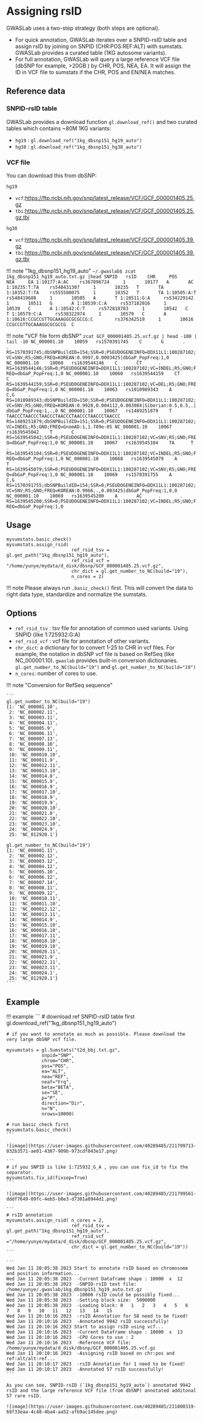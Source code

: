# Assigning rsID

GWASLab uses a two-step strategy (both steps are optional).

- For quick annotation, GWASLab iterates over a SNPID-rsID table and assign rsID by joining on SNPID (CHR:POS:REF:ALT) with sumstats. GWASLab provides a curated table  (1KG autosome variants). 
- For full annotation, GWASLab will query a large reference VCF file (dbSNP for example, >20GB ) by CHR, POS, NEA, EA. It will assign the ID in VCF file to sumstats if the CHR, POS and EN/NEA matches.

## Reference data

### SNPID-rsID table

GWASLab provides a download function `gl.download_ref()` and two curated tables which contains ~80M 1KG variants:

- `hg19` : `gl.download_ref("1kg_dbsnp151_hg19_auto")`
- `hg38` : `gl.download_ref("1kg_dbsnp151_hg38_auto")`

### VCF file

You can download this from dbSNP:

`hg19`

- `vcf`:https://ftp.ncbi.nih.gov/snp/latest_release/VCF/GCF_000001405.25.gz
- `tbi`:https://ftp.ncbi.nih.gov/snp/latest_release/VCF/GCF_000001405.25.gz.tbi

`hg38`

- `vcf`:https://ftp.ncbi.nih.gov/snp/latest_release/VCF/GCF_000001405.39.gz
- `tbi`:https://ftp.ncbi.nih.gov/snp/latest_release/VCF/GCF_000001405.39.gz.tbi


!!! note "1kg_dbsnp151_hg19_auto"
    ```
    ~/.gwaslab$ zcat 1kg_dbsnp151_hg19_auto.txt.gz |head
    SNPID   rsID    CHR     POS     NEA     EA
    1:10177:A:AC    rs367896724     1       10177   A       AC
    1:10235:T:TA    rs540431307     1       10235   T       TA
    1:10352:T:TA    rs555500075     1       10352   T       TA
    1:10505:A:T     rs548419688     1       10505   A       T
    1:10511:G:A     rs534229142     1       10511   G       A
    1:10539:C:A     rs537182016     1       10539   C       A
    1:10542:C:T     rs572818783     1       10542   C       T
    1:10579:C:A     rs538322974     1       10579   C       A
    1:10616:CCGCCGTTGCAAAGGCGCGCCG:C        rs376342519     1       10616   CCGCCGTTGCAAAGGCGCGCCG  C
    ```

!!! note "VCF file form dbSNP"
    ```
     zcat GCF_000001405.25.vcf.gz | head -100 | tail -10
    NC_000001.10    10059   rs1570391745    C       G       .       .       RS=1570391745;dbSNPBuildID=154;SSR=0;PSEUDOGENEINFO=DDX11L1:100287102;VC=SNV;R5;GNO;FREQ=KOREAN:0.9997,0.0003425|dbGaP_PopFreq:1,0
    NC_000001.10    10060   rs1639544146    C       CT      .       .       RS=1639544146;SSR=0;PSEUDOGENEINFO=DDX11L1:100287102;VC=INDEL;R5;GNO;FREQ=dbGaP_PopFreq:1,0
    NC_000001.10    10060   rs1639544159    CT      C       .       .       RS=1639544159;SSR=0;PSEUDOGENEINFO=DDX11L1:100287102;VC=DEL;R5;GNO;FREQ=dbGaP_PopFreq:1,0
    NC_000001.10    10063   rs1010989343    A       C,G     .       .       RS=1010989343;dbSNPBuildID=150;SSR=0;PSEUDOGENEINFO=DDX11L1:100287102;VC=SNV;R5;GNO;FREQ=KOREAN:0.9928,0.004112,0.003084|Siberian:0.5,0.5,.|dbGaP_PopFreq:1,.,0
    NC_000001.10    10067   rs1489251879    T       TAACCCTAACCCTAACCCTAACCCTAACCCTAACCCTAACCC      .       .       RS=1489251879;dbSNPBuildID=151;SSR=0;PSEUDOGENEINFO=DDX11L1:100287102;VC=INDEL;R5;GNO;FREQ=GnomAD:1,1.789e-05
    NC_000001.10    10067   rs1639545042    T       C       .       .       RS=1639545042;SSR=0;PSEUDOGENEINFO=DDX11L1:100287102;VC=SNV;R5;GNO;FREQ=dbGaP_PopFreq:1,0
    NC_000001.10    10067   rs1639545104    TA      T       .       .       RS=1639545104;SSR=0;PSEUDOGENEINFO=DDX11L1:100287102;VC=INDEL;R5;GNO;FREQ=dbGaP_PopFreq:1,0
    NC_000001.10    10068   rs1639545079    A       T       .       .       RS=1639545079;SSR=0;PSEUDOGENEINFO=DDX11L1:100287102;VC=SNV;R5;GNO;FREQ=dbGaP_PopFreq:1,0
    NC_000001.10    10069   rs1570391755    A       C,G     .       .       RS=1570391755;dbSNPBuildID=154;SSR=0;PSEUDOGENEINFO=DDX11L1:100287102;VC=SNV;R5;GNO;FREQ=KOREAN:0.9966,.,0.003425|dbGaP_PopFreq:1,0,0
    NC_000001.10    10069   rs1639545200    A       AC      .       .       RS=1639545200;SSR=0;PSEUDOGENEINFO=DDX11L1:100287102;VC=INDEL;R5;GNO;FREQ=dbGaP_PopFreq:1,0
    ```

## Usage

```
mysumstats.basic_check()
mysumstats.assign_rsid( 
                        ref_rsid_tsv = gl.get_path("1kg_dbsnp151_hg19_auto"),
                        ref_rsid_vcf = "/home/yunye/mydata/d_disk/dbsnp/GCF_000001405.25.vcf.gz",
                        chr_dict = gl.get_number_to_NC(build="19"),
                        n_cores = 2)
```
!!! note
    Please always run `.basic_check()` first. This will convert the data to right data type, standardize and normalize the sumstats.

## Options

- `ref_rsid_tsv` : tsv file for annotation of common used variants. Using SNPID (like 1:725932:G:A)
- `ref_rsid_vcf` : vcf file for annotation of other variants.
- `chr_dict`: a dictionary for to convert 1-25 to CHR in vcf files. For example, the notation in dbSNP vcf file is based on RefSeq (like NC_000001.10). `gwaslab` provides built-in conversion dictionaries.   `gl.get_number_to_NC(build="19")` and `gl.get_number_to_NC(build="19")`
- `n_cores`: number of cores to use.


!!! note "Conversion for RefSeq sequence"

    ```
    gl.get_number_to_NC(build="19")
    {1: 'NC_000001.10',
     2: 'NC_000002.11',
     3: 'NC_000003.11',
     4: 'NC_000004.11',
     5: 'NC_000005.9',
     6: 'NC_000006.11',
     7: 'NC_000007.13',
     8: 'NC_000008.10',
     9: 'NC_000009.11',
     10: 'NC_000010.10',
     11: 'NC_000011.9',
     12: 'NC_000012.11',
     13: 'NC_000013.10',
     14: 'NC_000014.8',
     15: 'NC_000015.9',
     16: 'NC_000016.9',
     17: 'NC_000017.10',
     18: 'NC_000018.9',
     19: 'NC_000019.9',
     20: 'NC_000020.10',
     21: 'NC_000021.8',
     22: 'NC_000022.10',
     23: 'NC_000023.10',
     24: 'NC_000024.9',
     25: 'NC_012920.1'}

    gl.get_number_to_NC(build="19")
    {1: 'NC_000001.11',
     2: 'NC_000002.12',
     3: 'NC_000003.12',
     4: 'NC_000004.12',
     5: 'NC_000005.10',
     6: 'NC_000006.12',
     7: 'NC_000007.14',
     8: 'NC_000008.11',
     9: 'NC_000009.12',
     10: 'NC_000010.11',
     11: 'NC_000011.10',
     12: 'NC_000012.12',
     13: 'NC_000013.11',
     14: 'NC_000014.9',
     15: 'NC_000015.10',
     16: 'NC_000016.10',
     17: 'NC_000017.11',
     18: 'NC_000018.10',
     19: 'NC_000019.10',
     20: 'NC_000020.11',
     21: 'NC_000021.9',
     22: 'NC_000022.11',
     23: 'NC_000023.11',
     24: 'NC_000024.1',
     25: 'NC_012920.1'}
    ```

## Example
!!! example
    ```
    # download ref SNPID-rsID table first
    gl.download_ref("1kg_dbsnp151_hg19_auto") 
    
    # if you want to annotate as much as possible. Please download the very large dbSNP vcf file.
    
    mysumstats = gl.Sumstats("t2d_bbj.txt.gz",
                 snpid="SNP",
                 chrom="CHR",
                 pos="POS",
                 ea="ALT",
                 nea="REF",
                 neaf="Frq",
                 beta="BETA",
                 se="SE",
                 p="P",
                 direction="Dir",
                 n="N",
                 nrows=10000)
    
    # run basic_check first
    mysumstats.basic_check() 
    ```
    
    ![image](https://user-images.githubusercontent.com/40289485/211799713-032b3571-ae01-4307-909b-973cdf043e17.png)
    
    ```
    # if you SNPID is like 1:725932_G_A	, you can use fix_id to fix the separator.
    mysumstats.fix_id(fixsep=True)
    ```
    
    ![image](https://user-images.githubusercontent.com/40289485/211799561-dddf7649-09fc-4eb5-b8e3-d7301a8944d1.png)
    
    ```
    # rsID annotation
    mysumstats.assign_rsid( n_cores = 2,
                            ref_rsid_tsv = gl.get_path("1kg_dbsnp151_hg19_auto"),
                            ref_rsid_vcf ="/home/yunye/mydata/d_disk/dbsnp/GCF_000001405.25.vcf.gz",
                            chr_dict = gl.get_number_to_NC(build="19"))
    ```
    
    ```
    Wed Jan 11 20:05:38 2023 Start to annotate rsID based on chromosome and position information...
    Wed Jan 11 20:05:38 2023  -Current Dataframe shape : 10000  x  12
    Wed Jan 11 20:05:38 2023  -SNPID-rsID text file: /home/yunye/.gwaslab/1kg_dbsnp151_hg19_auto.txt.gz
    Wed Jan 11 20:05:38 2023  -10000 rsID could be possibly fixed...
    Wed Jan 11 20:05:38 2023  -Setting block size:  5000000
    Wed Jan 11 20:05:38 2023  -Loading block: 0   1   2   3   4   5   6   7   8   9   10   11   12   13   14   15   
    Wed Jan 11 20:10:16 2023  -rsID Annotation for 58 need to be fixed!
    Wed Jan 11 20:10:16 2023  -Annotated 9942 rsID successfully!
    Wed Jan 11 20:10:16 2023 Start to assign rsID using vcf...
    Wed Jan 11 20:10:16 2023  -Current Dataframe shape : 10000  x  13
    Wed Jan 11 20:10:16 2023  -CPU Cores to use : 2
    Wed Jan 11 20:10:16 2023  -Reference VCF file: /home/yunye/mydata/d_disk/dbsnp/GCF_000001405.25.vcf.gz
    Wed Jan 11 20:10:16 2023  -Assigning rsID based on chr:pos and ref:alt/alt:ref...
    Wed Jan 11 20:10:17 2023  -rsID Annotation for 1 need to be fixed!
    Wed Jan 11 20:10:17 2023  -Annotated 57 rsID successfully!
    ```
    
    As you can see, SNPID-rsID (`1kg_dbsnp151_hg19_auto`) annotated 9942 rsID and the large reference VCF file (from dbSNP) annotated additonal 57 rare rsID.
    
    ![image](https://user-images.githubusercontent.com/40289485/211800319-68f33eaa-4c48-4ba4-aa52-afb9ac145dee.png)

    
